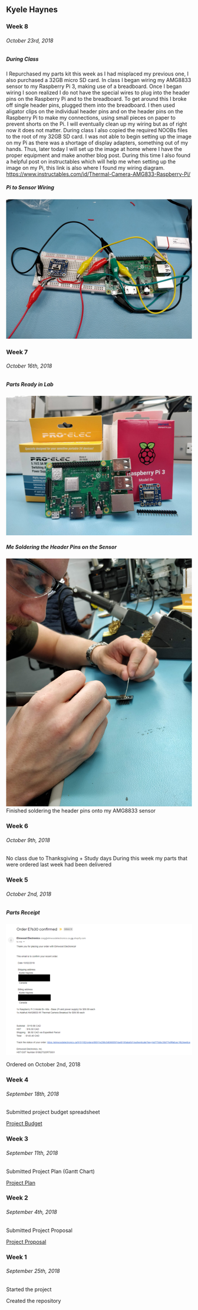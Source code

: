 ## Kyele Haynes

### Week 8
###### October 23rd, 2018
##### During Class
I Repurchased my parts kit this week as I had misplaced my previous one, I also purchased a 32GB micro SD card. In class I began wiring my AMG8833 sensor to my Raspberry Pi 3, making use of a breadboard. Once I began wiring I soon realized I do not have the special wires to plug into the header pins on the Raspberry Pi and to the breadboard. To get around this I broke off single header pins, plugged them into the breadboard. I then used aligator clips on the individual header pins and on the header pins on the Raspberry Pi to make my connections, using small pieces on paper to prevent shorts on the Pi. I will eventually clean up my wiring but as of right now it does not matter. During class I also copied the required NOOBs files to the root of my 32GB SD card. I was not able to begin setting up the image on my Pi as there was a shortage of display adapters, something out of my hands. Thus, later today I will set up the image at home where I have the proper equipment and make another blog post. During this time I also found a helpful post on instructables which will help me when setting up the image on my Pi, this link is also where I found my wiring diagram. https://www.instructables.com/id/Thermal-Camera-AMG833-Raspberry-Pi/

##### Pi to Sensor Wiring
![Pi to Sensor Test Wiring](https://raw.githubusercontent.com/kyelehaynes/CENG317HardwareProject/master/documentation/Pi%20to%20Sensor%20Wiring.jpg)

### Week 7
###### October 16th, 2018

##### Parts Ready in Lab
![Ordered Parts](https://raw.githubusercontent.com/kyelehaynes/CENG317HardwareProject/master/documentation/Ordered%20Parts.jpg)

##### Me Soldering the Header Pins on the Sensor
![Soldering the Sensor](https://raw.githubusercontent.com/kyelehaynes/CENG317HardwareProject/master/documentation/soldering.jpg)
Finished soldering the header pins onto my AMG8833 sensor

### Week 6
###### October 9th, 2018

No class due to Thanksgiving + Study days
During this week my parts that were ordered last week had been delivered

### Week 5
###### October 2nd, 2018

##### Parts Receipt
![Parts Receipt](https://raw.githubusercontent.com/kyelehaynes/CENG317HardwareProject/master/documentation/Parts%20Receipt.png)

Ordered on October 2nd, 2018

### Week 4
###### September 18th, 2018

Submitted project budget spreadsheet

[Project Budget](https://github.com/kyelehaynes/CENG317HardwareProject/blob/master/documentation/Project%20Budget.xlsx)

### Week 3
###### September 11th, 2018

Submitted Project Plan (Gantt Chart)

[Project Plan](https://github.com/kyelehaynes/CENG317HardwareProject/blob/master/documentation/CENG317ProjectSchedule.mpp)

### Week 2
###### September 4th, 2018

Submitted Project Proposal

[Project Proposal](https://github.com/kyelehaynes/CENG317HardwareProject/blob/master/documentation/ProposalContentStudentNameRev02.xlsx)

### Week 1
###### September 25th, 2018

Started the project

Created the repository
